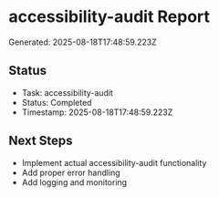 # accessibility-audit Report

Generated: 2025-08-18T17:48:59.223Z

## Status
- Task: accessibility-audit
- Status: Completed
- Timestamp: 2025-08-18T17:48:59.223Z

## Next Steps
- Implement actual accessibility-audit functionality
- Add proper error handling
- Add logging and monitoring
